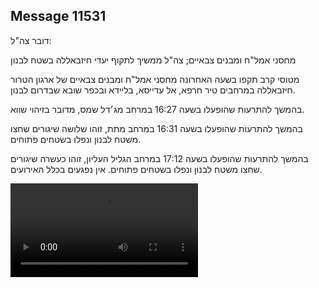 ## Message 11531

דובר צה"ל:

מחסני אמל"ח ומבנים צבאיים; צה"ל ממשיך לתקוף יעדי חיזבאללה בשטח לבנון

מטוסי קרב תקפו בשעה האחרונה מחסני אמל"ח ומבנים צבאיים של ארגון הטרור חיזבאללה במרחבים טיר חרפא, אל עדייסא, בליידא ובכפר שובא שבדרום לבנון.

בהמשך להתרעות שהופעלו בשעה 16:27 במרחב מג׳דל שמס, מדובר בזיהוי שווא.  

בהמשך להתרעות שהופעלו בשעה 16:31 במרחב מתת, זוהו שלושה שיגורים שחצו משטח לבנון ונפלו בשטחים פתוחים.

בהמשך להתרעות שהופעלו בשעה 17:12 במרחב הגליל העליון, זוהו כעשרה שיגורים שחצו משטח לבנון ונפלו בשטחים פתוחים. אין נפגעים בכלל האירועים.

![Video](https://data.iron-swords.co.il/2024/September/16/11531/11531_media.mp4)
